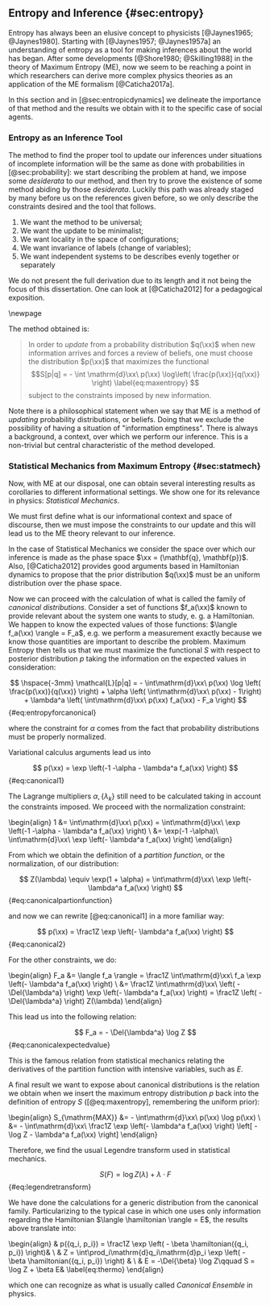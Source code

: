 
## Entropy and Inference {#sec:entropy}

Entropy has always been an elusive concept to physicists [@Jaynes1965; @Jaynes1980]. Starting with [@Jaynes1957; @Jaynes1957a] an understanding of entropy as a tool for making inferences about the world has began. After some developments [@Shore1980; @Skilling1988] in the theory of Maximum Entropy (ME), now we seem to be reaching a point in which researchers can derive more complex physics theories as an application of the ME formalism [@Caticha2017a].

In this section and in [@sec:entropicdynamics] we delineate the importance of that method and the results we obtain with it to the specific case of social agents.

### Entropy as an Inference Tool

The method to find the proper tool to update our inferences under situations of incomplete information will be the same as done with probabilities in [@sec:probability]: we start describing the problem at hand, we impose some _desiderata_ to our method, and then try to prove the existence of some method abiding by those _desiderata_. Luckily this path was already staged by many before us on the references given before, so we only describe the constraints desired and the tool that follows.

1. We want the method to be universal;
2. We want the update to be minimalist;
3. We want locality in the space of configurations;
4. We want invariance of labels (change of variables);
5. We want independent systems to be describes evenly together or separately

We do not present the full derivation due to its length and it not being the focus of this dissertation. One can look at [@Caticha2012] for a pedagogical exposition.

\newpage

The method obtained is:

> In order to _update_ from a probability distribution $q(\xx)$ when new information arrives and forces a review of beliefs, one must choose the distribution $p(\xx)$ that maximizes the functional $$S[p|q] = - \int \mathrm{d}\xx\ p(\xx) \log\left( \frac{p(\xx)}{q(\xx)} \right) \label{eq:maxentropy} $$ subject to the constraints imposed by new information.

Note there is a philosophical statement when we say that ME is a method of _updating_ probability distributions, or beliefs. Doing that we exclude the possibility of having a situation of "information emptiness". There is always a background, a context, over which we perform our inference. This is a non-trivial but central characteristic of the method developed.

### Statistical Mechanics from Maximum Entropy {#sec:statmech}

Now, with ME at our disposal, one can obtain several interesting results as corollaries to different informational settings. We show one for its relevance in physics: _Statistical Mechanics_.

We must first define what is our informational context and space of discourse, then we must impose the constraints to our update and this will lead us to the ME theory relevant to our inference.

In the case of Statistical Mechanics we consider the space over which our inference is made as the phase space $\xx = (\mathbf{q}, \mathbf{p})$. Also, [@Caticha2012] provides good arguments based in Hamiltonian dynamics to propose that the prior distribution $q(\xx)$ must be an uniform distribution over the phase space.  <!-- The space of discourse is that of a phase space $z=(q, p)$, as usual in mechanical systems. -->

Now we can proceed with the calculation of what is called the family of  _canonical distributions_. Consider a set of functions $f_a(\xx)$ known to provide relevant about the system one wants to study, e. g. a Hamiltonian. We happen to know the expected values of those functions: $\langle f_a(\xx) \rangle = F_a$, e.g. we perform a measurement exactly because we know those quantities are important to describe the problem. Maximum Entropy then tells us that we must maximize the functional $S$ with respect to posterior distribution $p$ taking the information on the expected values in consideration:

$$ \hspace{-3mm} \mathcal{L}[p|q] = - \int\mathrm{d}\xx\ p(\xx) \log \left( \frac{p(\xx)}{q(\xx)} \right) + \alpha \left( \int\mathrm{d}\xx\ p(\xx) - 1\right) + \lambda^a \left( \int\mathrm{d}\xx\ p(\xx) f_a(\xx) - F_a \right) $$ {#eq:entropyforcanonical}

where the constraint for $\alpha$ comes from the fact that probability distributions must be properly normalized.

Variational calculus arguments lead us into

$$ p(\xx) = \exp \left(-1 -\alpha -  \lambda^a f_a(\xx) \right) $$ {#eq:canonical1}

The Lagrange multipliers $\alpha, \{\lambda_k\}$ still need to be calculated taking in account the constraints imposed. We proceed with the normalization constraint:

\begin{align}
    1 &= \int\mathrm{d}\xx\ p(\xx) = \int\mathrm{d}\xx\ \exp \left(-1 -\alpha -  \lambda^a f_a(\xx) \right) \\
    &= \exp(-1 -\alpha)\ \int\mathrm{d}\xx\ \exp \left(- \lambda^a f_a(\xx) \right)
\end{align}

From which we obtain the definition of a _partition function_, or the normalization, of our distribution:

$$ Z(\lambda) \equiv \exp(1 + \alpha) = \int\mathrm{d}\xx\ \exp \left(- \lambda^a f_a(\xx) \right) $$ {#eq:canonicalpartionfunction}

and now we can rewrite [@eq:canonical1] in a more familiar way:

$$ p(\xx) = \frac1Z \exp \left(- \lambda^a f_a(\xx) \right) $$ {#eq:canonical2}

For the other constraints, we do:

\begin{align}
    F_a &= \langle f_a \rangle = \frac1Z \int\mathrm{d}\xx\ f_a \exp \left(- \lambda^a f_a(\xx) \right) \\
    &=  \frac1Z \int\mathrm{d}\xx\ \left( - \Del{\lambda^a} \right) \exp \left(- \lambda^a f_a(\xx) \right) = \frac1Z \left( - \Del{\lambda^a} \right) Z(\lambda)
\end{align}

This lead us into the following relation:

$$ F_a = - \Del{\lambda^a} \log Z $$ {#eq:canonicalexpectedvalue}

This is the famous relation from statistical mechanics relating the derivatives of the partition function with intensive variables, such as $E$.

A final result we want to expose about canonical distributions is the relation we obtain when we insert the maximum entropy distribution $p$ back into the definition of entropy $S$ ([@eq:maxentropy], remembering the uniform prior):

\begin{align}
    S_{\mathrm{MAX}} &= - \int\mathrm{d}\xx\ p(\xx) \log p(\xx) \\
    &= - \int\mathrm{d}\xx\ \frac1Z \exp \left(- \lambda^a f_a(\xx) \right) \left[ -\log Z - \lambda^a f_a(\xx) \right]
\end{align}

Therefore, we find the usual Legendre transform used in statistical mechanics.

$$ S(F) = \log Z(\lambda) + \lambda \cdot F $$ {#eq:legendretransform}

We have done the calculations for a generic distribution from the canonical family. Particularizing to the typical case in which one uses only information regarding the Hamiltonian $\langle \hamiltonian \rangle = E$, the results above translate into:

\begin{align}
    & p(\{q_i, p_i\}) = \frac1Z \exp \left( - \beta \hamiltonian(\{q_i, p_i\}) \right)&  \\
    & Z = \int\prod_i\mathrm{d}q_i\mathrm{d}p_i \exp \left( - \beta \hamiltonian(\{q_i, p_i\}) \right) & \\
    & E = -\Del{\beta} \log Z\qquad S = \log Z + \beta E& \label{eq:thermo}
\end{align}

which one can recognize as what is usually called _Canonical Ensemble_ in physics.
